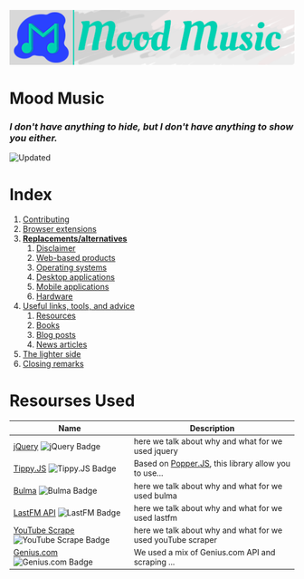 ![header](assets/github/header.png)

# Mood Music

### *I don't have anything to hide, but I don't have anything to show you either.*

![Updated](https://img.shields.io/static/v1?label=updated&message=July%2013th%202020&color=00D1B2&style=flat-square)

# Index

1. [Contributing](#contributing)
2. [Browser extensions](#browser-extensions)
3. **[Replacements/alternatives](#replacementsalternatives)**
    1. [Disclaimer](#disclaimer)
    2. [Web-based products](#web-based-products)
    3. [Operating systems](#operating-systems)
    4. [Desktop applications](#desktop-apps)
    5. [Mobile applications](#mobile-apps)
    6. [Hardware](#hardware)
4. [Useful links, tools, and advice](#useful-links-tools-and-advice)
    1. [Resources](#resources)
    1. [Books](#books)
    1. [Blog posts](#blog-posts)
    1. [News articles](#news-articles)
5. [The lighter side](#the-lighter-side)
6. [Closing remarks](#closing-remarks)


# Resourses Used

| Name | Description |
| ---- | ----------- |
| [jQuery](https://jquery.com/) ![jQuery Badge](https://img.shields.io/static/v1?label=Library&message=jQuery&color=E63946&style=for-the-badge&logo=javascript) | here we talk about why and what for we used jquery
| [Tippy.JS](https://atomiks.github.io/tippyjs/) ![Tippy.JS Badge](https://img.shields.io/static/v1?label=Library&message=Tippy.JS&color=E63946&style=for-the-badge&logo=javascript) | Based on [Popper.JS](https://popper.js.org/), this library allow you to use...
| [Bulma](https://bulma.io/) ![Bulma Badge](https://img.shields.io/static/v1?label=Library&message=Tippy.JS&color=E63946&style=for-the-badge&logo=css3) | here we talk about why and what for we used bulma
| [LastFM API](https://bulma.io/) ![LastFM Badge](https://img.shields.io/static/v1?label=API&message=LastFM&color=E63946&style=for-the-badge&logo=a-frame) | here we talk about why and what for we used lastfm
| [YouTube Scrape](https://github.com/HermanFassett/youtube-scrape) ![YouTube Scrape Badge](https://img.shields.io/static/v1?label=API&message=YouTube%20Scrape&color=E63946&style=for-the-badge&logo=a-frame) | here we talk about why and what for we used youTube scraper
| [Genius.com](https://github.com/HermanFassett/youtube-scrape) ![Genius.com Badge](https://img.shields.io/static/v1?label=API&message=genius.com&color=E63946&style=for-the-badge&logo=a-frame) | We used a mix of Genius.com API and scraping ...
